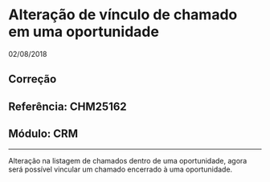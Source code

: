 # Alteração de vínculo de chamado em uma oportunidade
02/08/2018
## Correção
## Referência: CHM25162
## Módulo: CRM
***

Alteração na listagem de chamados dentro de uma oportunidade, agora será possível vincular um chamado encerrado à uma oportunidade.